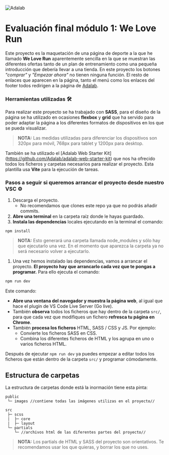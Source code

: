 ![Adalab](https://beta.adalab.es/resources/images/adalab-logo-155x61-bg-white.png)

# Evaluación final módulo 1: We Love Run

Este proyecto es la maquetación de una página de deporte a la que he llamado **We Love Run** aparentemente sencilla en la que se muestran las diferentes ofertas tanto de un plan de entrenamiento como una pequeña introducción que debería llevar a una tienda. En este proyecto los botones *"comprar"* y *"Empezar ahora"* no tienen ninguna función. El resto de enlaces que aparecen en la página, tanto el menú como los enlaces del footer todos redirigen a la página de [Adalab](https://adalab.es/).

### Herramientas utilizadas 🛠️

Para realizar este proyecto se ha trabajado con **SASS**, para el diseño de la página se ha utilizado en ocasiones **flexbox** y **grid** que ha servido para poder adaptar la página a los diferentes formatos de dispositivos en los que se pueda visualizar. 
> **NOTA:** Las medidas utilizadas para diferenciar los dispositivos son 320px para móvil, 768px para tablet y 1200px para desktop.

También se ha utilizado el [Adalab Web Starter Kit] (https://github.com/Adalab/adalab-web-starter-kit) que nos ha ofrecido todos los ficheros y carpetas necesarios para realizar el proyecto. Esta plantilla usa **Vite** para la ejecución de tareas.

### Pasos a seguir si queremos arrancar el proyecto desde nuestro VSC ⚙️

1. Descarga el proyecto. 
   - No recomendamos que clones este repo ya que no podrás añadir commits.
1. **Abre una terminal** en la carpeta raíz donde le hayas guardado.
1. **Instala las dependencias** locales ejecutando en la terminal el comando:

```bash
npm install
```
> **NOTA:** Esto generará una carpeta llamada node_modules y sólo hay que ejecutarlo una vez. En el momento que aparezca la carpeta ya no será necesario volver a ejecutarlo. 

1. Una vez hemos instalado las dependencias, vamos a arrancar el proyecto. **El proyecto hay que arrancarlo cada vez que te pongas a programar.** Para ello ejecuta el comando:

```bash
npm run dev
```

Este comando:

- **Abre una ventana del navegador y muestra la página web**, al igual que hace el plugin de VS Code Live Server (Go live).
- También **observa** todos los ficheros que hay dentro de la carpeta `src/`, para que cada vez que modifiques un fichero **refresca tu página en Chrome**.
- También **procesa los ficheros** HTML, SASS / CSS y JS. Por ejemplo:
   - Convierte los ficheros SASS en CSS.
   - Combina los diferentes ficheros de HTML y los agrupa en uno o varios ficheros HTML.

Después de ejecutar `npm run dev` ya puedes empezar a editar todos los ficheros que están dentro de la carpeta `src/` y programar cómodamente.


## Estructura de carpetas

La estructura de carpetas donde está la inormación tiene esta pinta:

```
public
 └─ images //contiene todas las imágenes utilizas en el proyecto//

src
 ├─ scss
 |  ├─ core
 |  ├─ layout
 └─ partials
    └─ //archivos html de las diferentes partes del proyecto//
```

> **NOTA:** Los partials de HTML y SASS del proyecto son orientativos. Te recomendamos usar los que quieras, y borrar los que no uses.
